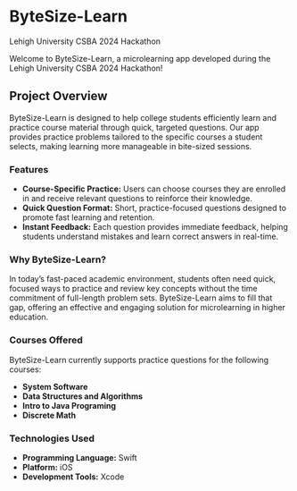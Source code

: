 # ByteSize-Learn
Lehigh University CSBA 2024 Hackathon 

Welcome to ByteSize-Learn, a microlearning app developed during the Lehigh University CSBA 2024 Hackathon!

## Project Overview
ByteSize-Learn is designed to help college students efficiently learn and practice course material through quick, targeted questions. Our app provides practice problems tailored to the specific courses a student selects, making learning more manageable in bite-sized sessions.

### Features
- **Course-Specific Practice:** Users can choose courses they are enrolled in and receive relevant questions to reinforce their knowledge.
- **Quick Question Format:** Short, practice-focused questions designed to promote fast learning and retention.
- **Instant Feedback:** Each question provides immediate feedback, helping students understand mistakes and learn correct answers in real-time.


### Why ByteSize-Learn?
In today’s fast-paced academic environment, students often need quick, focused ways to practice and review key concepts without the time commitment of full-length problem sets. ByteSize-Learn aims to fill that gap, offering an effective and engaging solution for microlearning in higher education.

### Courses Offered
ByteSize-Learn currently supports practice questions for the following courses:

- **System Software** 
- **Data Structures and Algorithms** 
- **Intro to Java Programing** 
- **Discrete Math** 

### Technologies Used
- **Programming Language:** Swift
- **Platform:** iOS
- **Development Tools:** Xcode

